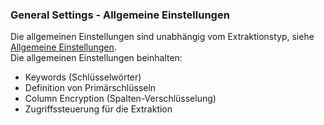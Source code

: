 
### General Settings - Allgemeine Einstellungen
Die allgemeinen Einstellungen sind unabhängig vom Extraktionstyp, siehe [Allgemeine Einstellungen](../erste-schritte/allgemeine-einstellungen).<br> 
Die allgemeinen Einstellungen beinhalten: 
- Keywords (Schlüsselwörter)
- Definition von Primärschlüsseln
- Column Encryption (Spalten-Verschlüsselung)
- Zugriffssteuerung für die Extraktion 

